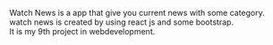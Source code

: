 Watch News is a app that give you current news with some category.<br>
watch news is created by using react js and some bootstrap.<br>
It is my 9th project in webdevelopment.
